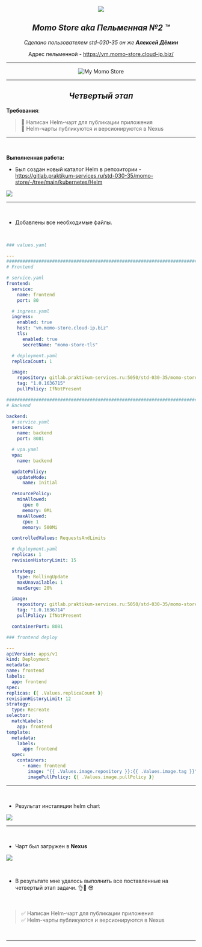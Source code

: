 <div align="center"> 

![](/images/logo.png) 

##  *Momo Store aka Пельменная №2 &trade;*
*Сделано пользователем *std-030-35* он же **Алексей Дёмин***

Адрес пельменной  - https://vm.momo-store.cloud-ip.biz/

---
![My Momo Store](/images/storemomo.png "My Momo Store")  

---


## *Четвертый этап*
</div>

**Требования**:
> 🔎 Написан Helm-чарт для публикации приложения  
> 🔎 Helm-чарты публикуются и версионируются в Nexus

---
  
<br>

**Выполненная работа:**

- Был создан новый каталог Helm в репозитории - https://gitlab.praktikum-services.ru/std-030-35/momo-store/-/tree/main/kubernetes/Helm

![](/images/helm.png) 


---

<br>

- Добавлены все необходимые файлы.  

<br>

```yaml
### values.yaml

---
##############################################################################################################
# Frontend

# service.yaml
frontend:
  service:
    name: frontend
    port: 80

  # ingress.yaml
  ingress:
    enabled: true
    host: "vm.momo-store.cloud-ip.biz"
    tls:
      enabled: true
      secretName: "momo-store-tls"

  # deployment.yaml
  replicaCount: 1

  image:
    repository: gitlab.praktikum-services.ru:5050/std-030-35/momo-store/frontend
    tag: "1.0.1636715"
    pullPolicy: IfNotPresent

##############################################################################################################
# Backend

backend:
  # service.yaml
  service:
    name: backend
    port: 8081

  # vpa.yaml
  vpa:
    name: backend

  updatePolicy:
    updateMode:
      name: Initial

  resourcePolicy:
    minAllowed:
      cpu: 0
      memory: 0Mi
    maxAllowed:
      cpu: 1
      memory: 500Mi

  controlledValues: RequestsAndLimits

  # deployment.yaml
  replicas: 1
  revisionHistoryLimit: 15

  strategy:
    type: RollingUpdate
    maxUnavailable: 1
    maxSurge: 20%

  image:
    repository: gitlab.praktikum-services.ru:5050/std-030-35/momo-store/backend
    tag: "1.0.1636714"
    pullPolicy: IfNotPresent

  containerPort: 8081

``` 
  
  ```yaml
### frontend deploy

---
apiVersion: apps/v1
kind: Deployment
metadata:
  name: frontend
  labels:
    app: frontend
spec:
  replicas: {{ .Values.replicaCount }}
  revisionHistoryLimit: 12
  strategy:
    type: Recreate
  selector:
    matchLabels:
      app: frontend
  template:
    metadata:
      labels:
        app: frontend
    spec:
      containers:
        - name: frontend
          image: "{{ .Values.image.repository }}:{{ .Values.image.tag }}"
          imagePullPolicy: {{ .Values.image.pullPolicy }}
``` 
---  
<br>  

- Результат инсталяции helm chart

![](/images/helm-install.png) 

---  

<br>  

- Чарт был загружен в **Nexus**

![](/images/nexus.png) 

<br>  

- В результате мне удалось выполнить все поставленные на четвертый этап задачи. 👌💪 😎  

<br>

>
> ✅ Написан Helm-чарт для публикации приложения  
> ✅  Helm-чарты публикуются и версионируются в Nexus

<br>

---



